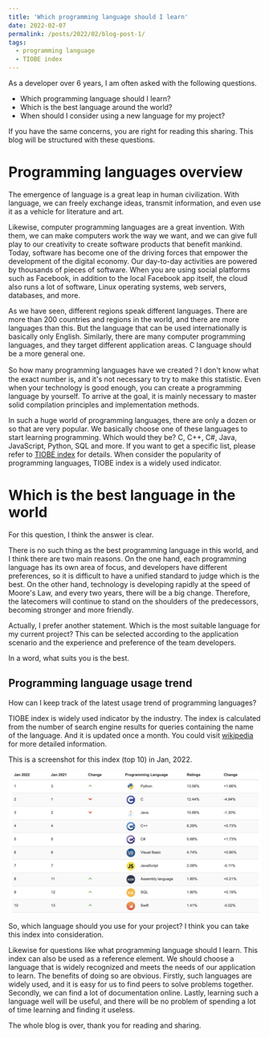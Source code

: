 ```yaml
---
title: 'Which programming language should I learn'
date: 2022-02-07
permalink: /posts/2022/02/blog-post-1/
tags:
  - programming language
  - TIOBE index
---
```


As a developer over 6 years, I am often asked with the following questions.
- Which programming language should I learn?
- Which is the best language around the world?
- When should I consider using a new language for my project?

If you have the same concerns, you are right for reading this sharing. This blog will be structured with these questions.

Programming languages overview
======
The emergence of language is a great leap in human civilization. With language, we can freely exchange ideas, transmit information, and even use it as a vehicle for literature and art.

Likewise, computer programming languages are a great invention. With them, we can make computers work the way we want, and we can give full play to our creativity to create software products that benefit mankind. Today, software has become one of the driving forces that empower the development of the digital economy. Our day-to-day activities are powered by thousands of pieces of software.
When you are using social platforms such as Facebook, in addition to the local Facebook app itself, the cloud also runs a lot of software, Linux operating systems, web servers, databases, and more.

As we have seen, different regions speak different languages. There are more than 200 countries and regions in the world, and there are more languages than this. But the language that can be used internationally is basically only English. Similarly, there are many computer programming languages, and they target different application areas. C language should be a more general one.

So how many programming languages have we created？I don't know what the exact number is, and it's not necessary to try to make this statistic. Even when your technology is good enough, you can create a programming language by yourself. To arrive at the goal, it is mainly necessary to master solid compilation principles and implementation methods.

In such a huge world of programming languages, there are only a dozen or so that are very popular. We basically choose one of these languages to start learning programming.
Which would they be? C, C++, C#, Java, JavaScript, Python, SQL and more. If you want to get a specific list, please refer to [TIOBE index](https://www.tiobe.com/tiobe-index/) for details. When consider the popularity of programming languages, TIOBE index is a widely used indicator.

Which is the best language in the world
======
For this question, I think the answer is clear.

There is no such thing as the best programming language in this world, and I think there are two main reasons. On the one hand, each programming language has its own area of ​​focus, and developers have different preferences, so it is difficult to have a unified standard to judge which is the best. On the other hand, technology is developing rapidly at the speed of Moore's Law, and every two years, there will be a big change. Therefore, the latecomers will continue to stand on the shoulders of the predecessors, becoming stronger and more friendly.

Actually, I prefer another statement. Which is the most suitable language for my current project?
This can be selected according to the application scenario and the experience and preference of the team developers.

In a word, what suits you is the best.

Programming language usage trend
------
How can I keep track of the latest usage trend of programming languages?

TIOBE index is widely used indicator by the industry. The index is calculated from the number of search engine results for queries containing the name of the language. And it is updated once a month. You could visit [wikipedia](https://en.wikipedia.org/wiki/TIOBE_index) for more detailed information.

This is a screenshot for this index (top 10) in Jan, 2022.

![screenshot of TIOBE index in Jan 2022](/images/2022-02-07-blog-post-1.png)

So, which language should you use for your project? I think you can take this index into consideration.

Likewise for questions like what programming language should I learn. This index can also be used as a reference element. We should choose a language that is widely recognized and meets the needs of our application to learn. The benefits of doing so are obvious. Firstly, such languages are widely used, and it is easy for us to find peers to solve problems together. Secondly, we can find a lot of documentation online. Lastly, learning such a language well will be useful, and there will be no problem of spending a lot of time learning and finding it useless.

The whole blog is over, thank you for reading and sharing.